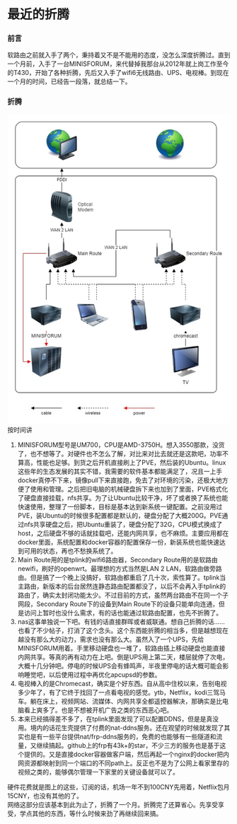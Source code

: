 # 最近的折腾

### 前言
软路由之前就入手了两个，秉持着又不是不能用的态度，没怎么深度折腾过。直到一个月前，入手了一台MINISFORUM，来代替掉我那台从2012年就上岗工作至今的T430，开始了各种折腾，先后又入手了wifi6无线路由、UPS、电视棒。到现在一个月的时间，已经告一段落，就总结一下。

### 折腾
![network](https://github.com/demondevilhades/doc/blob/main/2021-03-04_network/network_2021-03.jpg?raw=true "有图有真相")  
按时间讲  
 1. MINISFORUM型号是UM700，CPU是AMD-3750H。想入3550那款，没货了，也不想等了。对硬件也不怎么了解，对比来对比去就还是这款吧，功率不算高，性能也足够。到货之后开机直接刷上了PVE，然后装的Ubuntu。linux这些年的生态发展的其实不错，我需要的软件基本都能满足了，况且一上手docker真停不下来，镜像pull下来直接跑，免去了对环境的污染，还极大地方便了使用和管理。之后把旧电脑的机械硬盘拆下来也加到了里面，PVE格式化了硬盘直接挂载，nfs共享。为了让Ubuntu比较干净，坏了或者换了系统也能快速使用，整理了一份脚本，目标是基本达到新系统一键配置。之前没用过PVE，装Ubuntu的时候很多配置都是默认的，硬盘分配了大概200G。PVE通过nfs共享硬盘之后，把Ubuntu重装了，硬盘分配了32G，CPU模式换成了host，之后硬盘不够的话就挂载吧，还能内网共享，也不麻烦。主要应用都在docker里面，系统配置和docker容器的配置保存一份，新装系统也能快速达到可用的状态，再也不愁换系统了。
 2. Main Route用的是tplink的wifi6路由器，Secondary Route用的是软路由newifi，刷好的openwrt。最理想的方式当然是LAN 2 LAN，软路由做旁路由。但是搞了一个晚上没搞好，软路由都重启了几十次，索性算了。tplink当主路由，新版本的后台居然连静态路由配置都没了，以后不会再入手tplink的路由了，确实太封闭功能太少。不过目前的方式，虽然两台路由不在同一个子网段，Secondary Route下的设备到Main Route下的设备只能单向连通，但是访问上暂时也没什么需求，有的话也能通过软路由配置，也先不折腾了。
 3. nas这事单独说一下吧。有钱的话直接群晖或者威联通。想自己折腾的话……也看了不少帖子，打消了这个念头。这个东西能折腾的相当多，但是越想现在越没有那么大的动力，需求也没有那么大。虽然入了一个UPS，先给MINISFORUM用着。手里移动硬盘也一堆了，软路由插上移动硬盘也能直接内网共享。等真的再有动力在上吧。倒是UPS用上第二天，楼层就停了次电，大概十几分钟吧。停电的时候UPS会有蜂鸣声，半夜里停电的话大概可能会影响睡觉吧，以后使用过程中再优化apcupsd的参数。
 4. 电视棒入的是Chromecast，确实是个好东西。自从高中住校以来，告别电视多少年了，有了它终于找回了一点看电视的感觉。ytb，Netflix，kodi三驾马车。躺在床上，视频网站、流媒体、内网共享全都遥控器解决，那确实是比电脑看上爽多了。也是不想被开机广告之类的东西恶心吧。
 5. 本来已经搞得差不多了，在tplink里面发现了可以配置DDNS，但是是真没用。境内的话花生壳提供了付费的nat-ddns服务。还在观望的时候就发现了其实也是有一些平台提供nat/frp-ddns服务的，免费的也能够有一些隧道和流量，又继续搞起。github上的frp有43k+的star，不少三方的服务也是基于这个提供的。又是直接docker容器做客户端，然后再起一个nginx的docker把内网资源都映射到同一个端口的不同path上。反正也不是为了公网上看家里存的视频之类的，能够偶尔管理一下家里的关键设备就可以了。
 
硬件花费就是图上的这些，订阅的话，机场一年不到100CNY先用着，Netflix包月15CNY，也没有其他的了。  
网络这部分应该基本到此为止了，折腾了一个月。折腾完了还算省心。先享受享受，学点其他的东西，等什么时候来劲了再继续回来搞。  
